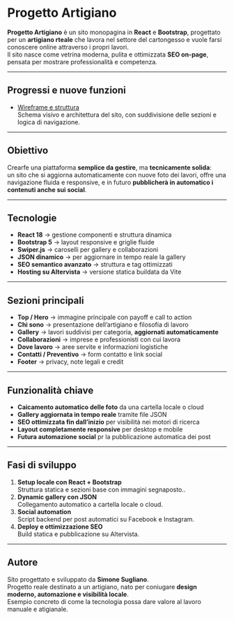 


# Progetto Artigiano

**Progetto Artigiano** è un sito monopagina in **React** e **Bootstrap**, progettato per un **artigiano rteale** che lavora nel settore del cartongesso e vuole farsi conoscere online attraverso i propri lavori.  
Il sito nasce come vetrina moderna, pulita e ottimizzata **SEO on-page**, pensata per mostrare professionalità e competenza.  

---

## Progressi e nuove funzioni

- [Wireframe e struttura](./documents/wireframe)  
  Schema visivo e architettura del sito, con suddivisione delle sezioni e logica di navigazione.


---

## Obiettivo

Crearfe una piattaforma **semplice da gestire**, ma **tecnicamente solida**:  
un sito che si aggiorna automaticamente con nuove foto dei lavori, offre una navigazione fluida e responsive, e in futuro **pubblicherà in automatico i contenuti anche sui social**.

---

## Tecnologie
- **React 18** → gestione componenti e struttura dinamica  
- **Bootstrap 5** → layout responsive e griglie fluide  
- **Swiper.js** → caroselli per gallery e collaborazioni  
- **JSON dinamico** → per aggiornare in tempo reale la gallery  
- **SEO semantico avanzato** → struttura e tag ottimizzati  
- **Hosting su Altervista** → versione statica buildata da Vite  

---

## Sezioni principali
- **Top / Hero** → immagine principale con payoff e call to action  
- **Chi sono** → presentazione dell’artigiano e filosofia di lavoro  
- **Gallery** → lavori suddivisi per categoria, **aggiornati automaticamente**  
- **Collaborazioni** → imprese e professionisti con cui lavora  
- **Dove lavoro** → aree servite e informazioni logistiche  
- **Contatti / Preventivo** → form contatto e link social  
- **Footer** → privacy, note legali e credit

---

## Funzionalità chiave
- **Caicamento automatico delle foto** da una cartella locale o cloud  
- **Gallery aggiornata in tempo reale** tramite file JSON  
- **SEO ottimizzata fin dall’inizio** per visibilità nei motori di ricerca  
- **Layout completamente responsive** per desktop e mobile  
- **Futura automazione social** pr la pubblicazione automatica dei post  

---

## Fasi di sviluppo
1. **Setup locale con React + Bootstrap**  
   Struttura statica e sezioni base con immagini segnaposto..  
2. **Dynamic gallery con JSON**  
   Collegamento automatico a cartella locale o cloud.  
3. **Social automation**  
   Script backend per post automatici su Facebook e Instagram.  
4. **Deploy e ottimizzazione SEO**  
   Build statica e pubblicazione su Altervista.

---

## Autore
Sito progettato e sviluppato da **Simone Sugliano**.  
Progetto reale destinato a un artigiano, nato per coniugare **design moderno, automazione e visibilità locale**.  
Esempio concreto di come la tecnologia possa dare valore al lavoro manuale e atigianale.

